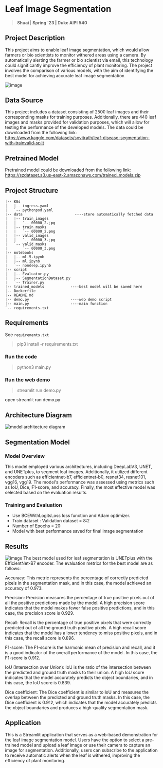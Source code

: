 # Leaf Image Segmentation

> #### Shuai | Spring '23 | Duke AIPI 540

## Project Description

This project aims to enable leaf image segmentation, which would allow farmers or bio scientists to monitor withered
areas using a camera. By automatically alerting the farmer or bio scientist via email, this technology could
significantly improve the efficiency of plant monitoring. The project involves the comparison of various models, with
the aim of identifying the best model for achieving accurate leaf image segmentation.

![image](https://user-images.githubusercontent.com/16725501/233883932-4715b03d-fde3-451e-b4ad-6327f930db02.png)

## Data Source

This project includes a dataset consisting of 2500 leaf images and their corresponding masks for training purposes.
Additionally, there are 440 leaf images and masks provided for validation purposes, which will allow for testing the
performance of the developed models.
The data could be downloaded from the following link:
https://www.kaggle.com/datasets/sovitrath/leaf-disease-segmentation-with-trainvalid-split

## Pretrained Model

Pretrained model could be downloaded from the following
link: https://szdataset.s3.us-east-2.amazonaws.com/trained_models.zip

## Project Structure

```
|-- K8s
|   |-- ingress.yaml
|   `-- pythonpod.yaml
|-- data                        ----store automatically fetched data
|   |-- train_images
|   |   `-- 00000_2.jpg
|   |-- train_masks
|   |   `-- 00000_2.png
|   |-- valid_images
|   |   `-- 00000_3.jpg
|   `-- valid_masks
|       `-- 00000_3.png
|-- notebooks
|   |-- ml-5.ipynb
|   |-- ml.ipynb
|   `-- nondeep.ipynb
|-- script
|   |-- Evaluator.py
|   |-- SegmentationDataset.py
|   `-- Trainer.py
|-- trained_models            ----best model will be saved here
|-- Dockerfile
|-- README.md
|-- demo.py                   ----web demo script
|-- main.py                   ----main function
`-- requirements.txt
```

## Requirements

See `requirements.txt`
> pip3 install -r requirements.txt

### Run the code

> python3 main.py

### Run the web demo

> streamlit run demo.py

open streamlit run demo.py

## Architecture Diagram

![model architecture diagram](https://user-images.githubusercontent.com/16725501/233882811-1ed2155a-2d4a-4996-8a41-6fe1f1e0e9c2.png)

## Segmentation Model

### Model Overview

This model employed various architectures, including DeepLabV3, UNET, and UNETplus, to segment leaf images.
Additionally, it utilized different encoders such as efficientnet-b7, efficientnet-b0, resnet34, resnet101, vgg16,
vgg19. The model's performance was assessed
using metrics such as IoU, Dice, F1-score, and accuracy. Finally, the most effective model was selected based on the
evaluation results.

### Training and Evaluation

- Use BCEWithLogitsLoss loss function and Adam optimizer.
- Train dataset : Validation dataset = 8:2
- Number of Epochs = 20
- Model with best performance saved for final image segmentation

## Results

![image](https://user-images.githubusercontent.com/16725501/233882989-08bdf9d0-27db-4d0e-adda-a66fd430a3ac.png)
The best model used for leaf segmentation is UNETplus with the EfficientNet-B7 encoder. The evaluation metrics for the best model
are as follows:

Accuracy: This metric represents the percentage of correctly predicted pixels in the segmentation mask, and in this
case, the model achieved an accuracy of 0.973.

Precision: Precision measures the percentage of true positive pixels out of all the positive predictions made by the
model. A high precision score indicates that the model makes fewer false positive predictions, and in this case, the
precision score is 0.929.

Recall: Recall is the percentage of true positive pixels that were correctly predicted out of all the ground truth
positive pixels. A high recall score indicates that the model has a lower tendency to miss positive pixels, and in this
case, the recall score is 0.896.

F1-score: The F1-score is the harmonic mean of precision and recall, and it is a good indicator of the overall
performance of the model. In this case, the F1-score is 0.912.

IoU (Intersection over Union): IoU is the ratio of the intersection between the predicted and ground truth masks to
their union. A high IoU score indicates that the model accurately predicts the object boundaries, and in this case, the
IoU score is 0.839.

Dice coefficient: The Dice coefficient is similar to IoU and measures the overlap between the predicted and ground truth
masks. In this case, the Dice coefficient is 0.912, which indicates that the model accurately predicts the object
boundaries and produces a high-quality segmentation mask.

## Application

This is a Streamlit application that serves as a web-based demonstration for the leaf image segmentation model. Users
have the option to select a pre-trained model and upload a leaf image or use their camera to capture an image for
segmentation. Additionally, users can subscribe to the application to receive automatic alerts when the leaf is
withered, improving the efficiency of plant monitoring.